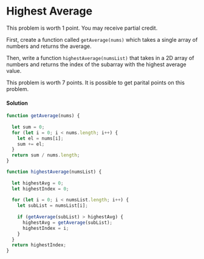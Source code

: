 # Highest Average 

This problem is worth 1 point. You may receive partial credit.

First, create a function called `getAverage(nums)` which takes a single array of numbers and returns the average.

Then, write a function `highestAverage(numsList)` that takes in a 2D array of numbers and returns the index of the subarray with the highest average value.

This problem is worth 7 points. It is possible to get parital points on this problem.

#### Solution

```js
function getAverage(nums) {
  
  let sum = 0;
  for (let i = 0; i < nums.length; i++) {
    let el = nums[i];
    sum += el;
  }
  return sum / nums.length;
}

function highestAverage(numsList) {
    
  let highestAvg = 0;
  let highestIndex = 0;
  
  for (let i = 0; i < numsList.length; i++) {
    let subList = numsList[i];
    
    if (getAverage(subList) > highestAvg) {
      highestAvg = getAverage(subList);
      highestIndex = i;
    }  
  }
  return highestIndex;
}
```
